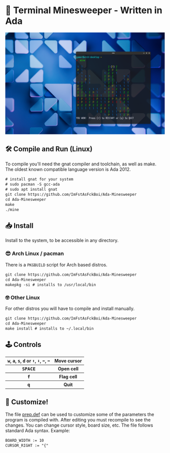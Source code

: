 # 🚩 Terminal Minesweeper - Written in Ada
![Image of program](./example.png)

## 🛠️ Compile and Run (Linux)

To compile you'll need the gnat compiler and toolchain, as well as make. The oldest known compatible language version is Ada 2012.
```shell
# install gnat for your system
# sudo pacman -S gcc-ada
# sudo apt install gnat
git clone https://github.com/ImFstAsFckBoi/Ada-Minesweeper
cd Ada-Minesweeper
make
./mine
```

## 📥 Install
Install to the system, to be accessible in any directory.

### 😎 Arch Linux / pacman
There is a `PKGBUILD` script for Arch based distros.
```shell
git clone https://github.com/ImFstAsFckBoi/Ada-Minesweeper
cd Ada-Minesweeper
makepkg -si # installs to /usr/local/bin
```
### 🤓 Other Linux
For other distros you will have to compile and install manually.
```shell
git clone https://github.com/ImFstAsFckBoi/Ada-Minesweeper
cd Ada-Minesweeper
make install # installs to ~/.local/bin
```

## 🕹️ Controls
<table>
    <tr>
        <th>
            <kbd>w</kbd>, <kbd>a</kbd>, <kbd>s</kbd>, <kbd>d</kbd>
            or
            <kbd>⬆️</kbd>, <kbd>⬇️</kbd>, <kbd>⬅️</kbd>, <kbd>➡️</kbd>
        </th>
        <th>Move cursor</th>
    </tr>
     <tr>
        <th><kbd>SPACE</kbd></th>
        <th>Open cell</th>
    </tr>
     <tr>
        <th><kbd>f</kbd></th>
        <th>Flag cell</th>
    </tr>
     <tr>
        <th><kbd>q</kbd></th>
        <th>Quit</th>
    </tr>
</table>

## 🎨 Customize!
The file [prep.def](prep.def) can be used to customize some of the parameters the program is compiled with. After editing you must recompile to see the changes. You can change cursor style, board size, etc. The file follows standard Ada syntax. Example:
```shell
BOARD_WIDTH := 10
CURSOR_RIGHT := "{"
```
